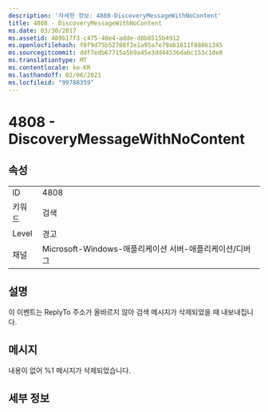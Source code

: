 ```yaml
---
description: '자세한 정보: 4808-DiscoveryMessageWithNoContent'
title: 4808 - DiscoveryMessageWithNoContent
ms.date: 03/30/2017
ms.assetid: 489b17f3-c475-40e4-adde-d8b8515b4912
ms.openlocfilehash: f0f9d75b52708f2e1a95a7e79ab1811f88861345
ms.sourcegitcommit: ddf7edb67715a5b9a45e3dd44536dabc153c1de0
ms.translationtype: MT
ms.contentlocale: ko-KR
ms.lasthandoff: 02/06/2021
ms.locfileid: "99788359"
---
```

# <a name="4808---discoverymessagewithnocontent"></a>4808 - DiscoveryMessageWithNoContent

## <a name="properties"></a>속성  
  
|||  
|-|-|  
|ID|4808|  
|키워드|검색|  
|Level|경고|  
|채널|Microsoft-Windows-애플리케이션 서버-애플리케이션/디버그|  
  
## <a name="description"></a>설명  

 이 이벤트는 ReplyTo 주소가 올바르지 않아 검색 메시지가 삭제되었을 때 내보내집니다.  
  
## <a name="message"></a>메시지  

 내용이 없어 %1 메시지가 삭제되었습니다.  
  
## <a name="details"></a>세부 정보
